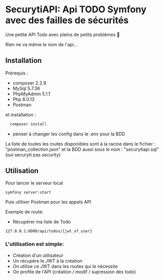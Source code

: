 
# SecurytiAPI: Api TODO Symfony avec des failles de sécurités

Une petite API Todo avec pleins de petits problèmes 🙂

Rien ne va même le nom de l'api...


## Installation

Prérequis : 
- composer 2.2.9
- MySql 5.7.36
- PhpMyAdmin 5.1.1
- Php 8.0.13
- Postman


et installation :
```bash
  composer install
```
+ penser à changer les config dans le .env pour la BDD

La liste de toutes les routes disponibles sont à la racine dans le fichier : "postman_collection.json"
et la BDD aussi sous le nom : "securytiapi.sql" (oui securyti pas security)
## Utilisation

Pour lancer le serveur local

```
symfony server:start
```
Puis utiliser Postman pour les appels API

Exemple de route:
- Récupérer ma liste de Todo
```
127.0.0.1:8000/api/todos/{jwt_of_user}
```

### L'utilisation est simple:
- Création d'un utilisateur
- Un récupère le JWT à la création
- On utilise ce JWT dans les routes qui le nécessite
- On profite de l'API (création / modif / supression des todo)